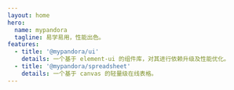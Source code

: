 ```yaml
---
layout: home
hero:
  name: mypandora
  tagline: 易学易用，性能出色。
features:
  - title: '@mypandora/ui'
    details: 一个基于 element-ui 的组件库，对其进行依赖升级及性能优化。
  - title: '@mypandora/spreadsheet'
    details: 一个基于 canvas 的轻量级在线表格。
---
```


<style lang="scss" scope>
.VPFeature {
  padding: 24px 16px !important;
}

</style>
